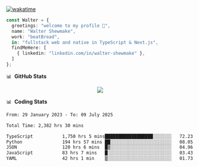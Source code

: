 [![wakatime](https://wakatime.com/badge/user/633611a5-2410-4a66-96ad-ce6a6df384d0.svg)](https://wakatime.com/@633611a5-2410-4a66-96ad-ce6a6df384d0)

```ts
const Walter = {
  greetings: "welcome to my profile 👋",
  name: "Walter Shewmake",
  work: "beatBread",
  in: "fullstack web and native in TypeScript & Next.js",
  findMeHere: [
    { linkedin: "linkedin.com/in/walter-shewmake" },
  ]
};
```

📊 &nbsp;**GitHub Stats**

<p align="center">
<img src="https://streak-stats.demolab.com?user=waltershewmake&theme=monokai&short_numbers=true)](https://git.io/streak-stats" />
</p>

📊 &nbsp;**Coding Stats**

<!--![Wwakatime stats](https://github-readme-stats.vercel.app/api/wakatime?username=waltershewmake&hide_title=true&hide_border=true&langs_count=5&bg_color=00000000&text_color=777)-->


<!--START_SECTION:waka-->

```txt
From: 29 January 2023 - To: 09 July 2025

Total Time: 2,382 hrs 30 mins

TypeScript           1,750 hrs 5 mins██████████████████░░░░░░░   72.23 %
Python               194 hrs 57 mins ██░░░░░░░░░░░░░░░░░░░░░░░   08.05 %
JSON                 120 hrs 6 mins  █▒░░░░░░░░░░░░░░░░░░░░░░░   04.96 %
JavaScript           83 hrs 7 mins   █░░░░░░░░░░░░░░░░░░░░░░░░   03.43 %
YAML                 42 hrs 1 min    ▒░░░░░░░░░░░░░░░░░░░░░░░░   01.73 %
```

<!--END_SECTION:waka-->
